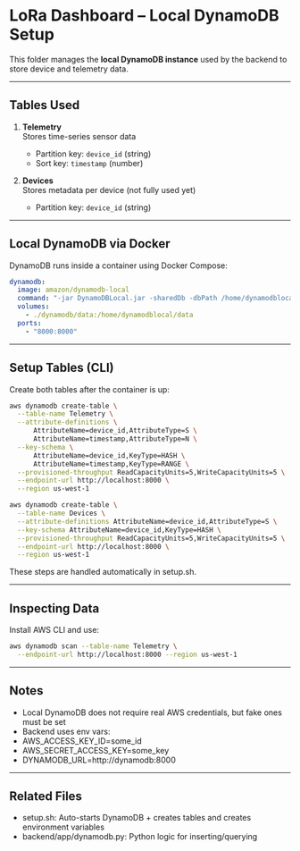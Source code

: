 # LoRa Dashboard – Local DynamoDB Setup

This folder manages the **local DynamoDB instance** used by the backend to store device and telemetry data.

---

## Tables Used

1. **Telemetry**  
   Stores time-series sensor data  
   - Partition key: `device_id` (string)  
   - Sort key: `timestamp` (number)

2. **Devices**  
   Stores metadata per device (not fully used yet)  
   - Partition key: `device_id` (string)

---

## Local DynamoDB via Docker

DynamoDB runs inside a container using Docker Compose:

```yaml
dynamodb:
  image: amazon/dynamodb-local
  command: "-jar DynamoDBLocal.jar -sharedDb -dbPath /home/dynamodblocal/data -port 8000"
  volumes:
    - ./dynamodb/data:/home/dynamodblocal/data
  ports:
    - "8000:8000"
```

---

## Setup Tables (CLI)

Create both tables after the container is up:

```bash
aws dynamodb create-table \
  --table-name Telemetry \
  --attribute-definitions \
      AttributeName=device_id,AttributeType=S \
      AttributeName=timestamp,AttributeType=N \
  --key-schema \
      AttributeName=device_id,KeyType=HASH \
      AttributeName=timestamp,KeyType=RANGE \
  --provisioned-throughput ReadCapacityUnits=5,WriteCapacityUnits=5 \
  --endpoint-url http://localhost:8000 \
  --region us-west-1
```

```bash
aws dynamodb create-table \
  --table-name Devices \
  --attribute-definitions AttributeName=device_id,AttributeType=S \
  --key-schema AttributeName=device_id,KeyType=HASH \
  --provisioned-throughput ReadCapacityUnits=5,WriteCapacityUnits=5 \
  --endpoint-url http://localhost:8000 \
  --region us-west-1
```

These steps are handled automatically in setup.sh.

---

## Inspecting Data

Install AWS CLI and use:
```bash
aws dynamodb scan --table-name Telemetry \
  --endpoint-url http://localhost:8000 --region us-west-1
```

---

## Notes
* Local DynamoDB does not require real AWS credentials, but fake ones must be set
* Backend uses env vars:
* AWS_ACCESS_KEY_ID=some_id
* AWS_SECRET_ACCESS_KEY=some_key
* DYNAMODB_URL=http://dynamodb:8000

---

## Related Files
* setup.sh: Auto-starts DynamoDB + creates tables and creates environment variables
* backend/app/dynamodb.py: Python logic for inserting/querying
